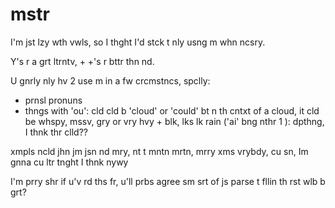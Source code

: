 # mstr
I'm jst lzy wth vwls, so I thght I'd stck t nly usng m whn ncsry.

Y's r a grt ltrntv, + +'s r bttr thn nd.

U gnrly nly hv 2 use m in a fw crcmstncs, spclly:
- prnsl pronuns
- thngs with 'ou': cld cld b 'cloud' or 'could' bt n th cntxt of a cloud, it cld be whspy, mssv, gry or vry hvy + blk, lks lk rain ('ai' bng nthr 1 ): dpthng, I thnk thr clld??  

xmpls ncld jhn jm jsn nd mry, nt t mntn mrtn, mrry xms vrybdy, cu sn, Im gnna cu ltr tnght I thnk nywy

I'm prry shr if u'v rd ths fr, u'll prbs agree sm srt of js parse t fllin th rst wlb b grt? 
